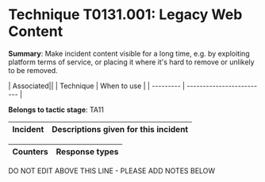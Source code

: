 # Technique T0131.001: Legacy Web Content

**Summary**: Make incident content visible for a long time, e.g. by exploiting platform terms of service, or placing it where it's hard to remove or unlikely to be removed.


| Associated||
| Technique | When to use |
| --------- | ------------------------- |


**Belongs to tactic stage**: TA11


| Incident | Descriptions given for this incident |
| -------- | -------------------- |



| Counters | Response types |
| -------- | -------------- |


DO NOT EDIT ABOVE THIS LINE - PLEASE ADD NOTES BELOW